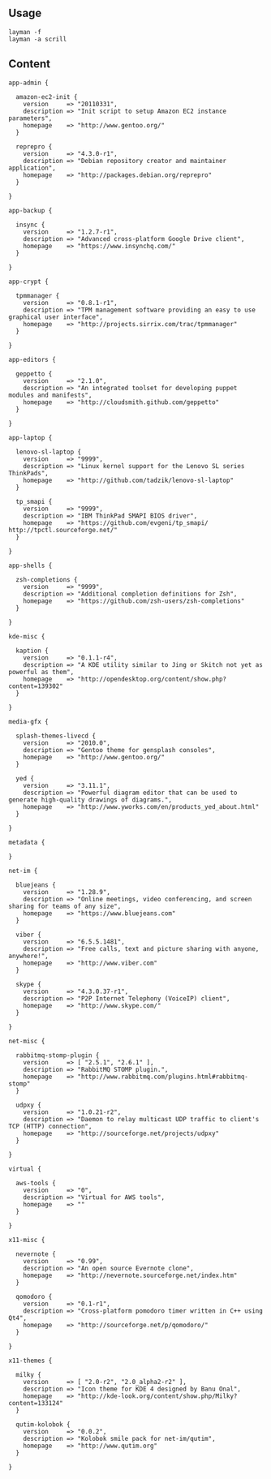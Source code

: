 ## Usage

    layman -f
    layman -a scrill

## Content

    app-admin {

      amazon-ec2-init {
        version     => "20110331",
        description => "Init script to setup Amazon EC2 instance parameters",
        homepage    => "http://www.gentoo.org/"
      }

      reprepro {
        version     => "4.3.0-r1",
        description => "Debian repository creator and maintainer application",
        homepage    => "http://packages.debian.org/reprepro"
      }

    }

    app-backup {

      insync {
        version     => "1.2.7-r1",
        description => "Advanced cross-platform Google Drive client",
        homepage    => "https://www.insynchq.com/"
      }

    }

    app-crypt {

      tpmmanager {
        version     => "0.8.1-r1",
        description => "TPM management software providing an easy to use graphical user interface",
        homepage    => "http://projects.sirrix.com/trac/tpmmanager"
      }

    }

    app-editors {

      geppetto {
        version     => "2.1.0",
        description => "An integrated toolset for developing puppet modules and manifests",
        homepage    => "http://cloudsmith.github.com/geppetto"
      }

    }

    app-laptop {

      lenovo-sl-laptop {
        version     => "9999",
        description => "Linux kernel support for the Lenovo SL series ThinkPads",
        homepage    => "http://github.com/tadzik/lenovo-sl-laptop"
      }

      tp_smapi {
        version     => "9999",
        description => "IBM ThinkPad SMAPI BIOS driver",
        homepage    => "https://github.com/evgeni/tp_smapi/ http://tpctl.sourceforge.net/"
      }

    }

    app-shells {

      zsh-completions {
        version     => "9999",
        description => "Additional completion definitions for Zsh",
        homepage    => "https://github.com/zsh-users/zsh-completions"
      }

    }

    kde-misc {

      kaption {
        version     => "0.1.1-r4",
        description => "A KDE utility similar to Jing or Skitch not yet as powerful as them",
        homepage    => "http://opendesktop.org/content/show.php?content=139302"
      }

    }

    media-gfx {

      splash-themes-livecd {
        version     => "2010.0",
        description => "Gentoo theme for gensplash consoles",
        homepage    => "http://www.gentoo.org/"
      }

      yed {
        version     => "3.11.1",
        description => "Powerful diagram editor that can be used to generate high-quality drawings of diagrams.",
        homepage    => "http://www.yworks.com/en/products_yed_about.html"
      }

    }

    metadata {

    }

    net-im {

      bluejeans {
        version     => "1.28.9",
        description => "Online meetings, video conferencing, and screen sharing for teams of any size",
        homepage    => "https://www.bluejeans.com"
      }

      viber {
        version     => "6.5.5.1481",
        description => "Free calls, text and picture sharing with anyone, anywhere!",
        homepage    => "http://www.viber.com"
      }

      skype {
        version     => "4.3.0.37-r1",
        description => "P2P Internet Telephony (VoiceIP) client",
        homepage    => "http://www.skype.com/"
      }

    }

    net-misc {

      rabbitmq-stomp-plugin {
        version     => [ "2.5.1", "2.6.1" ],
        description => "RabbitMQ STOMP plugin.",
        homepage    => "http://www.rabbitmq.com/plugins.html#rabbitmq-stomp"
      }

      udpxy {
        version     => "1.0.21-r2",
        description => "Daemon to relay multicast UDP traffic to client's TCP (HTTP) connection",
        homepage    => "http://sourceforge.net/projects/udpxy"
      }

    }

    virtual {

      aws-tools {
        version     => "0",
        description => "Virtual for AWS tools",
        homepage    => ""
      }

    }

    x11-misc {

      nevernote {
        version     => "0.99",
        description => "An open source Evernote clone",
        homepage    => "http://nevernote.sourceforge.net/index.htm"
      }

      qomodoro {
        version     => "0.1-r1",
        description => "Cross-platform pomodoro timer written in C++ using Qt4",
        homepage    => "http://sourceforge.net/p/qomodoro/"
      }

    }

    x11-themes {

      milky {
        version     => [ "2.0-r2", "2.0_alpha2-r2" ],
        description => "Icon theme for KDE 4 designed by Banu Onal",
        homepage    => "http://kde-look.org/content/show.php/Milky?content=133124"
      }

      qutim-kolobok {
        version     => "0.0.2",
        description => "Kolobok smile pack for net-im/qutim",
        homepage    => "http://www.qutim.org"
      }

    }
